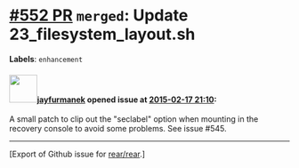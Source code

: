 [\#552 PR](https://github.com/rear/rear/pull/552) `merged`: Update 23\_filesystem\_layout.sh
============================================================================================

**Labels**: `enhancement`

#### <img src="https://avatars.githubusercontent.com/u/8660918?v=4" width="50">[jayfurmanek](https://github.com/jayfurmanek) opened issue at [2015-02-17 21:10](https://github.com/rear/rear/pull/552):

A small patch to clip out the "seclabel" option when mounting in the
recovery console to avoid some problems. See issue \#545.

------------------------------------------------------------------------

\[Export of Github issue for
[rear/rear](https://github.com/rear/rear).\]

